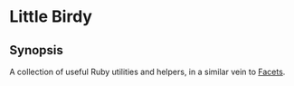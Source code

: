 Little Birdy
============

Synopsis
--------

A collection of useful Ruby utilities and helpers, in a similar vein to
[Facets](https://github.com/rubyworks/facets).

